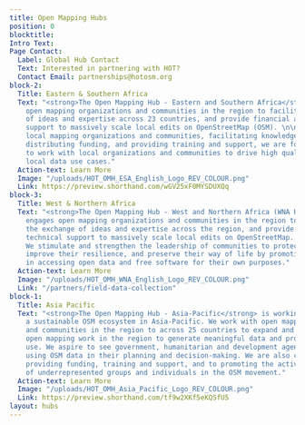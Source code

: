```yaml
---
title: Open Mapping Hubs
position: 0
blocktitle: 
Intro Text: 
Page Contact:
  Label: Global Hub Contact
  Text: Interested in partnering with HOT?
  Contact Email: partnerships@hotosm.org
block-2:
  Title: Eastern & Southern Africa
  Text: "<strong>The Open Mapping Hub - Eastern and Southern Africa</strong> engages
    open mapping organizations and communities in the region to facilitate exchange
    of ideas and expertise across 23 countries, and provide financial and technical
    support to massively scale local edits on OpenStreetMap (OSM). \n\nBy prioritizing
    local mapping organizations and communities, facilitating knowledge exchange,
    distributing funding, and providing training and support, we are focusing efforts
    to work with local organizations and communities to drive high quality, ethical,
    local data use cases."
  Action-text: Learn More
  Image: "/uploads/HOT_OMH_ESA_English_Logo_REV_COLOUR.png"
  Link: https://preview.shorthand.com/wGV25xF0MYSDUXQq
block-3:
  Title: West & Northern Africa
  Text: "<strong>The Open Mapping Hub - West and Northern Africa (WNA Hub)</strong>
    engages open mapping organizations and communities in the region to facilitate
    the exchange of ideas and expertise across the region, and provide financial and
    technical support to massively scale local edits on OpenStreetMap. <br /><br />
    We stimulate and strengthen the leadership of communities to protect their livelihoods,
    improve their resilience, and preserve their way of life by promoting social justice
    in accessing open data and free software for their own purposes."
  Action-text: Learn More
  Image: "/uploads/HOT_OMH_WNA_English_Logo_REV_COLOUR.png"
  Link: "/partners/field-data-collection"
block-1:
  Title: Asia Pacific
  Text: "<strong>The Open Mapping Hub - Asia-Pacific</strong> is working to create
    a sustainable OSM ecosystem in Asia-Pacific. We work with open mapping organizations
    and communities in the region to across 25 countries to expand and deepen the
    open mapping work in the region to generate meaningful data and promote its effective
    use. We aspire to see government, humanitarian and development agencies commonly
    using OSM data in their planning and decision-making. We are also committed to
    providing funding, training and support, and to promoting the active participation
    of underrepresented groups and individuals in the OSM movement."
  Action-text: Learn More
  Image: "/uploads/HOT_OMH_Asia_Pacific_Logo_REV_COLOUR.png"
  Link: https://preview.shorthand.com/tf9w2XKf5eKQSfU5
layout: hubs
---
```


